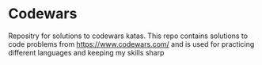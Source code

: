 # Codewars

Repositry for solutions to codewars katas. This repo contains solutions to code problems from https://www.codewars.com/ and is used for practicing different languages and keeping my skills sharp 
